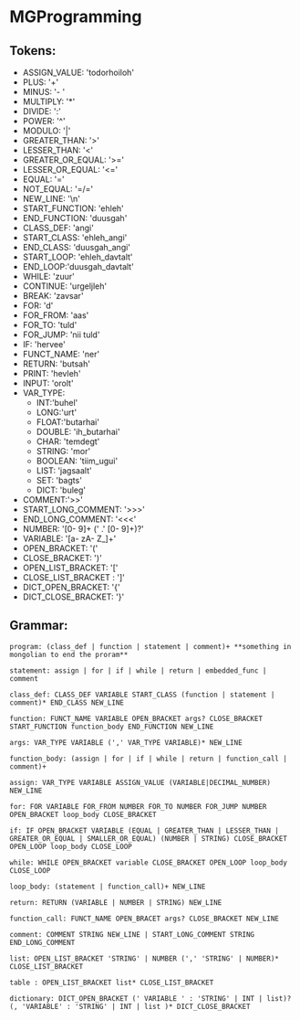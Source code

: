 # MGProgramming

## Tokens:
- ASSIGN_VALUE: 'todorhoiloh'
- PLUS: '+'
- MINUS: '- '
- MULTIPLY: '*'
- DIVIDE: ':'
- POWER: '^'
- MODULO: '|'
- GREATER_THAN: '>'
- LESSER_THAN: '<'
- GREATER_OR_EQUAL: '>='
- LESSER_OR_EQUAL: '<='
- EQUAL: '='
- NOT_EQUAL: '=/='
- NEW_LINE: '\n'
- START_FUNCTION: 'ehleh'
- END_FUNCTION: 'duusgah'
- CLASS_DEF: 'angi'
- START_CLASS: 'ehleh_angi'
- END_CLASS: 'duusgah_angi'
- START_LOOP: 'ehleh_davtalt'
- END_LOOP:'duusgah_davtalt'
- WHILE: 'zuur'
- CONTINUE: 'urgeljleh'
- BREAK: 'zavsar' 
- FOR: 'd'
- FOR_FROM: 'aas'
- FOR_TO: 'tuld'
- FOR_JUMP: 'nii tuld'
- IF: 'hervee'
- FUNCT_NAME: 'ner'
- RETURN: 'butsah'
- PRINT: 'hevleh'
- INPUT: 'orolt'
- VAR_TYPE:
  - INT:'buhel'
  - LONG:'urt'
  - FLOAT:'butarhai'
  - DOUBLE: 'ih_butarhai'
  - CHAR: 'temdegt'
  - STRING: 'mor'
  - BOOLEAN: 'tiim_ugui'
  - LIST: 'jagsaalt'
  - SET: 'bagts'
  - DICT: 'buleg'
- COMMENT:'>>'
- START_LONG_COMMENT: '>>>'
- END_LONG_COMMENT: '<<<'
- NUMBER: '[0- 9]+ (' .' [0- 9]+)?'
- VARIABLE: '[a- zA- Z_]+'
- OPEN_BRACKET: '('
- CLOSE_BRACKET: ')'
- OPEN_LIST_BRACKET: '['
- CLOSE_LIST_BRACKET : ']'
- DICT_OPEN_BRACKET: '{'
- DICT_CLOSE_BRACKET: '}'
## Grammar:
```g4
program: (class_def | function | statement | comment)+ **something in mongolian to end the proram**

statement: assign | for | if | while | return | embedded_func | comment

class_def: CLASS_DEF VARIABLE START_CLASS (function | statement | comment)* END_CLASS NEW_LINE

function: FUNCT_NAME VARIABLE OPEN_BRACKET args? CLOSE_BRACKET START_FUNCTION function_body END_FUNCTION NEW_LINE

args: VAR_TYPE VARIABLE (',' VAR_TYPE VARIABLE)* NEW_LINE

function_body: (assign | for | if | while | return | function_call | comment)+

assign: VAR_TYPE VARIABLE ASSIGN_VALUE (VARIABLE|DECIMAL_NUMBER) NEW_LINE

for: FOR VARIABLE FOR_FROM NUMBER FOR_TO NUMBER FOR_JUMP NUMBER OPEN_BRACKET loop_body CLOSE_BRACKET

if: IF OPEN_BRACKET VARIABLE (EQUAL | GREATER_THAN | LESSER_THAN | GREATER_OR_EQUAL | SMALLER_OR_EQUAL) (NUMBER | STRING) CLOSE_BRACKET OPEN_LOOP loop_body CLOSE_LOOP

while: WHILE OPEN_BRACKET variable CLOSE_BRACKET OPEN_LOOP loop_body CLOSE_LOOP

loop_body: (statement | function_call)+ NEW_LINE

return: RETURN (VARIABLE | NUMBER | STRING) NEW_LINE

function_call: FUNCT_NAME OPEN_BRACET args? CLOSE_BRACKET NEW_LINE

comment: COMMENT STRING NEW_LINE | START_LONG_COMMENT STRING END_LONG_COMMENT

list: OPEN_LIST_BRACKET 'STRING' | NUMBER (',' 'STRING' | NUMBER)* CLOSE_LIST_BRACKET

table : OPEN_LIST_BRACKET list* CLOSE_LIST_BRACKET

dictionary: DICT_OPEN_BRACKET (' VARIABLE ' : 'STRING' | INT | list)? (, 'VARIABLE' : 'STRING' | INT | list )* DICT_CLOSE_BRACKET

```


